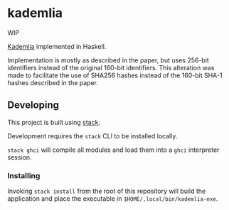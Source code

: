 # kademlia

WIP

[Kademlia](https://pdos.csail.mit.edu/~petar/papers/maymounkov-kademlia-lncs.pdf)
implemented in Haskell.

Implementation is mostly as described in the paper, but uses 256-bit
identifiers instead of the original 160-bit identifiers.  This alteration was
made to facilitate the use of SHA256 hashes instead of the 160-bit SHA-1 hashes
described in the paper.

## Developing

This project is built using [stack](https://www.haskellstack.org).

Development requires the `stack` CLI to be installed locally.

`stack ghci` will compile all modules and load them into a `ghci` interpreter
session.

### Installing

Invoking `stack install` from the root of this repository will build the
application and place the executable in `$HOME/.local/bin/kademlia-exe`.
